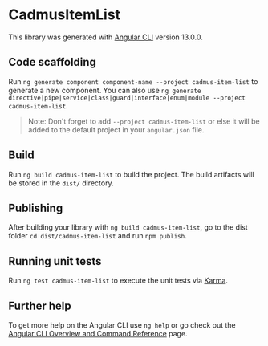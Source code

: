 # CadmusItemList

This library was generated with [Angular CLI](https://github.com/angular/angular-cli) version 13.0.0.

## Code scaffolding

Run `ng generate component component-name --project cadmus-item-list` to generate a new component. You can also use `ng generate directive|pipe|service|class|guard|interface|enum|module --project cadmus-item-list`.
> Note: Don't forget to add `--project cadmus-item-list` or else it will be added to the default project in your `angular.json` file. 

## Build

Run `ng build cadmus-item-list` to build the project. The build artifacts will be stored in the `dist/` directory.

## Publishing

After building your library with `ng build cadmus-item-list`, go to the dist folder `cd dist/cadmus-item-list` and run `npm publish`.

## Running unit tests

Run `ng test cadmus-item-list` to execute the unit tests via [Karma](https://karma-runner.github.io).

## Further help

To get more help on the Angular CLI use `ng help` or go check out the [Angular CLI Overview and Command Reference](https://angular.io/cli) page.
